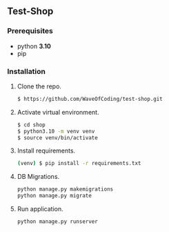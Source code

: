 ## Test-Shop
### Prerequisites

* python **3.10**
* pip


### Installation

1. Clone the repo.
   ```sh
   $ https://github.com/WaveOfCoding/test-shop.git
   ```
2. Activate virtual environment.
   ```sh
   $ cd shop
   $ python3.10 -m venv venv
   $ source venv/bin/activate
3. Install requirements.
    ```sh
   (venv) $ pip install -r requirements.txt
   ```
4. DB Migrations.
   ```sh
   python manage.py makemigrations
   python manage.py migrate
   ```
5. Run application.
   ```sh
   python manage.py runserver
   ```